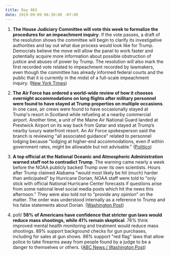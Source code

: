 ```yaml
---
title: Day 963
date: 2019-09-09 06:39:00 -07:00
---
```


1. **The House Judiciary Committee will vote this week to formalize the procedures for an impeachment inquiry**. If the vote passes, a draft of the resolution shows the committee will begin to clarify its investigative authorities and lay out what due process would look like for Trump. Democrats believe the move will allow the panel to work faster and potentially acquire more information about possible obstruction of justice and abuses of power by Trump. The resolution will also mark the first recorded vote related to impeachment recorded by lawmakers, even though the committee has already informed federal courts and the public that it is currently in the midst of a full-scale impeachment inquiry. ([New York Times](https://www.nytimes.com/2019/09/08/us/politics/democrats-judiciary-procedures-impeachment-trump.html))

2. **The Air Force has ordered a world-wide review of how it chooses overnight accommodations on long flights after military personnel were found to have stayed at Trump properties on multiple occasions**. In one case, air crews were found to have occasionally stayed at Trump's resort in Scotland while refueling at a nearby commercial airport. Another time, a unit of the Maine Air National Guard landed at Prestwick Airport on its way back from Qatar and stayed at Trump’s nearby luxury waterfront resort. An Air Force spokesperson said the branch is reviewing "all associated guidance" related to personnel lodging because "lodging at higher-end accommodations, even if within government rates, might be allowable but not advisable." ([Politico](https://www.politico.com/story/2019/09/08/trump-resort-air-force-probe-1485447))

3. **A top official at the National Oceanic and Atmospheric Administration warned staff not to contradict Trump**. The warning came nearly a week before the NOAA publicly backed Trump over its own scientists. Hours after Trump claimed Alabama "would most likely be hit (much) harder than anticipated" by Hurricane Dorian, NOAA staff were told to "only stick with official National Hurricane Center forecasts if questions arise from some national level social media posts which hit the news this afternoon." They were also told not to "provide any opinion" on the matter. The order was understood internally as a reference to Trump and his false statements about Dorian. ([Washington Post](https://www.washingtonpost.com/politics/noaa-staff-warned-in-sept-1-directive-against-contradicting-trump/2019/09/07/12a52d1a-d18f-11e9-87fa-8501a456c003_story.html))

4. poll/ **58% of Americans have confidence that stricter gun laws would reduce mass shootings, while 41% remain skeptical**. 76% think improved mental health monitoring and treatment would reduce mass shootings. 89% support background checks for gun purchases, including for sales at gun shows. 86% support "red flag" laws that allow police to take firearms away from people found by a judge to be a danger to themselves or others. ([ABC News / Washington Post](https://abcnews.go.com/Politics/10-fear-mass-shooting-gun-laws-poll/story?id=65414785))